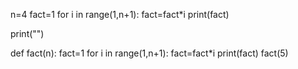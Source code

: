 n=4
fact=1
for i in range(1,n+1):
    fact=fact*i
print(fact)

print("")

def fact(n):
    fact=1
    for i in range(1,n+1):
        fact=fact*i
        print(fact)
fact(5)
